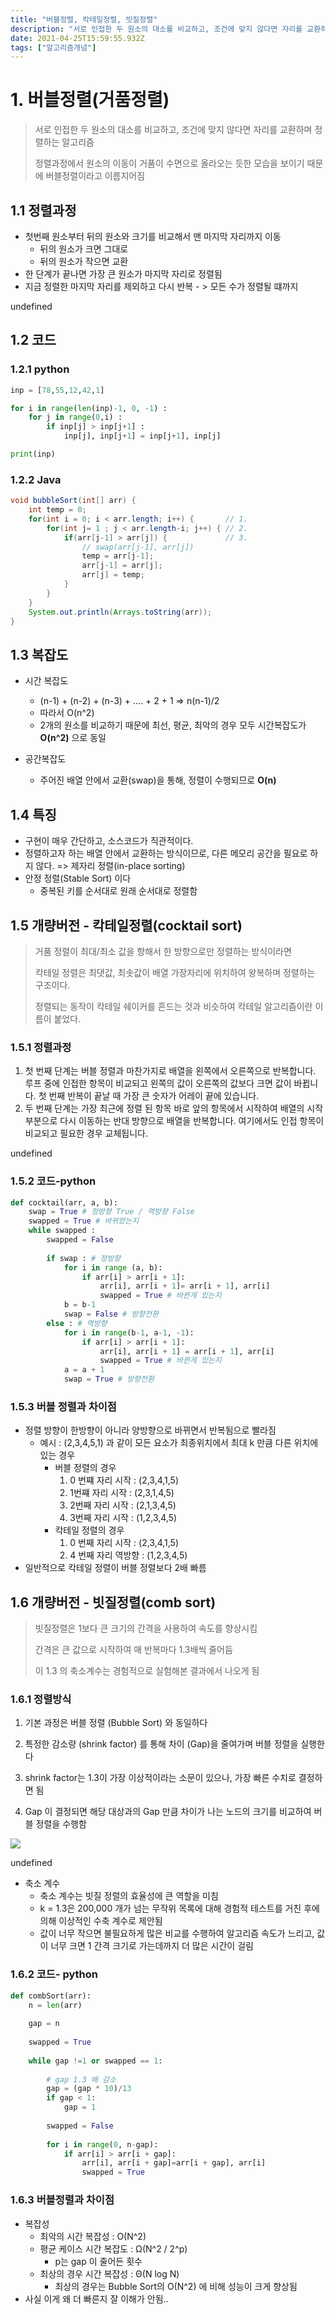 ```yaml
---
title: "버블정렬, 칵테일정렬, 빗질정렬"
description: "서로 인접한 두 원소의 대소를 비교하고, 조건에 맞지 않다면 자리를 교환하며 정렬하는 알고리즘정렬과정에서 원소의 이동이 거품이 수면으로 올라오는 듯한 모습을 보이기 때문에 버블정렬이라고 이름지어짐첫번째 원소부터 뒤의 원소와 크기를 비교해서 맨 마지막 자리까지 이동뒤의 "
date: 2021-04-25T15:59:55.932Z
tags: ["알고리즘개념"]
---
```

# 1. 버블정렬(거품정렬)

> 서로 인접한 두 원소의 대소를 비교하고, 조건에 맞지 않다면 자리를 교환하며 정렬하는 알고리즘
>
> 정렬과정에서 원소의 이동이 거품이 수면으로 올라오는 듯한 모습을 보이기 때문에 버블정렬이라고 이름지어짐



## 1.1 정렬과정

- 첫번째 원소부터 뒤의 원소와 크기를 비교해서 맨 마지막 자리까지 이동
  - 뒤의 원소가 크면 그대로
  - 뒤의 원소가 작으면 교환
- 한 단계가 끝나면 가장 큰 원소가 마지막 자리로 정렬됨
- 지금 정렬한 마지막 자리를 제외하고 다시 반복 - > 모든 수가 정렬될 떄까지

undefined



## 1.2 코드

### 1.2.1 python

```python
inp = [78,55,12,42,1]

for i in range(len(inp)-1, 0, -1) :
    for j in range(0,i) :
        if inp[j] > inp[j+1] :
            inp[j], inp[j+1] = inp[j+1], inp[j]

print(inp)
```



### 1.2.2 Java

```java
void bubbleSort(int[] arr) {
    int temp = 0;
	for(int i = 0; i < arr.length; i++) {       // 1.
		for(int j= 1 ; j < arr.length-i; j++) { // 2.
			if(arr[j-1] > arr[j]) {             // 3.
                // swap(arr[j-1], arr[j])
				temp = arr[j-1];
				arr[j-1] = arr[j];
				arr[j] = temp;
			}
		}
	}
	System.out.println(Arrays.toString(arr));
}
```



## 1.3 복잡도

- 시간 복잡도
  - (n-1) + (n-2) + (n-3) + .... + 2 + 1 => n(n-1)/2
  - 따라서 O(n^2)
  - 2개의 원소를 비교하기 때문에 최선, 평균, 최악의 경우 모두 시간복잡도가 **O(n^2)** 으로 동일

- 공간복잡도
  - 주어진 배열 안에서 교환(swap)을 통해, 정렬이 수행되므로 **O(n)** 



## 1.4 특징

- 구현이 매우 간단하고, 소스코드가 직관적이다.
- 정렬하고자 하는 배열 안에서 교환하는 방식이므로, 다른 메모리 공간을 필요로 하지 않다. => 제자리 정렬(in-place sorting)
- 안정 정렬(Stable Sort) 이다
  - 중복된 키를 순서대로 원래 순서대로 정렬함



## 1.5 개량버전 - 칵테일정렬(cocktail sort)

> 거품 정렬이 최대/최소 값을 향해서 한 방향으로만 정렬하는 방식이라면 
>
> 칵테일 정렬은 최댓값, 최솟값이 배열 가장자리에 위치하여 왕복하며 정렬하는 구조이다. 
>
> 정렬되는 동작이 칵테일 쉐이커를 흔드는 것과 비슷하여 칵테일 알고리즘이란 이름이 붙었다.



### 1.5.1 정렬과정

1. 첫 번째 단계는 버블 정렬과 마찬가지로 배열을 왼쪽에서 오른쪽으로 반복합니다. 루프 중에 인접한 항목이 비교되고 왼쪽의 값이 오른쪽의 값보다 크면 값이 바뀝니다. 첫 번째 반복이 끝날 때 가장 큰 숫자가 어레이 끝에 있습니다.
2. 두 번째 단계는 가장 최근에 정렬 된 항목 바로 앞의 항목에서 시작하여 배열의 시작 부분으로 다시 이동하는 반대 방향으로 배열을 반복합니다. 여기에서도 인접 항목이 비교되고 필요한 경우 교체됩니다.

undefined

### 1.5.2 코드-python

```python
def cocktail(arr, a, b): 
    swap = True # 정방향 True / 역방향 False
    swapped = True # 바뀌었는지 
    while swapped : 
        swapped = False
        
        if swap : # 정방향
            for i in range (a, b): 
                if arr[i] > arr[i + 1]: 
                    arr[i], arr[i + 1]= arr[i + 1], arr[i]
                    swapped = True # 바뀐게 있는지
            b = b-1
            swap = False # 방향전환
        else : # 역방향            
            for i in range(b-1, a-1, -1): 
                if arr[i] > arr[i + 1]: 
                    arr[i], arr[i + 1] = arr[i + 1], arr[i] 
                    swapped = True # 바뀐게 있는지
            a = a + 1
            swap = True # 방향전환
```

### 1.5.3 버블 정렬과 차이점

- 정렬 방향이 한방향이 아니라 양방향으로 바뀌면서 반복됨으로 빨라짐 
  - 예시 : (2,3,4,5,1) 과 같이 모든 요소가 최종위치에서 최대 k 만큼 다른 위치에 있는 경우
    - 버블 정렬의 경우
      1. 0 번쨰 자리 시작 : (2,3,4,1,5)
      2. 1번쨰 자리 시작 : (2,3,1,4,5)
      3. 2번째 자리 시작 : (2,1,3,4,5)
      4. 3번째 자리 시작 : (1,2,3,4,5)
    - 칵테일 정렬의 경우
      1. 0 번째 자리 시작 : (2,3,4,1,5)
      2. 4 번째 자리 역방향 : (1,2,3,4,5)
- 일반적으로 칵테일 정렬이 버블 정렬보다 2배 빠름



## 1.6 개량버전 - 빗질정렬(comb sort)

> 빗질정렬은 1보다 큰 크기의 간격을 사용하여 속도를 향상시킴
>
> 간격은 큰 값으로 시작하여 매 반복마다 1.3배씩 줄어듬
>
> 이 1.3 의 축소계수는 경험적으로 실험해본 결과에서 나오게 됨

### 1.6.1 정렬방식

1. 기본 과정은 버블 정렬 (Bubble Sort) 와 동일하다

2. 특정한 감소량 (shrink factor) 를 통해 차이 (Gap)을 줄여가며 버블 정렬을 실행한다

3. shrink factor는 1.3이 가장 이상적이라는 소문이 있으나, 가장 빠른 수치로 결정하면 됨
4. Gap 이 결정되면 해당 대상과의 Gap 만큼 차이가 나는 노드의 크기를 비교하여 버블 정렬을 수행함


![](../images/6e69de84-2ab7-4459-92ae-71fe80f9660e-img.png)

undefined


- 축소 계수
  - 축소 계수는 빗질 정렬의 효율성에 큰 역할을 미침
  - k = 1.3은 200,000 개가 넘는 무작위 목록에 대해 경험적 테스트를 거친 후에 의해 이상적인 수축 계수로 제안됨
  - 값이 너무 작으면 불필요하게 많은 비교를 수행하여 알고리즘 속도가 느리고, 값이 너무 크면 1 간격 크기로 가는데까지 더 많은 시간이 걸림



### 1.6.2 코드- python

```python
def combSort(arr):
    n = len(arr)
  
    gap = n
  
    swapped = True
  
    while gap !=1 or swapped == 1:
  
        # gap 1.3 배 감소
        gap = (gap * 10)/13
        if gap < 1:
            gap = 1
  
        swapped = False
  
        for i in range(0, n-gap):
            if arr[i] > arr[i + gap]:
                arr[i], arr[i + gap]=arr[i + gap], arr[i]
                swapped = True
```



### 1.6.3 버블정렬과 차이점

- 복잡성
  - 최악의 시간 복잡성 : O(N^2)
  - 평균 케이스 시간 복잡도 : Ω(N^2 / 2^p)
    - p는 gap 이 줄어든 횟수
  - 최상의 경우 시간 복잡성 : Θ(N log N)
    - 최상의 경우는 Bubble Sort의 O(N^2) 에 비해 성능이 크게 향상됨
- 사실 이게 왜 더 빠른지 잘 이해가 안됨..

